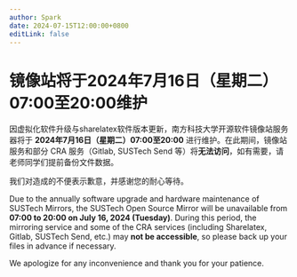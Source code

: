 ```yaml
---
author: Spark
date: 2024-07-15T12:00:00+0800
editLink: false
---
```

# 镜像站将于2024年7月16日（星期二）07:00至20:00维护

因虚拟化软件升级与sharelatex软件版本更新，南方科技大学开源软件镜像站服务器将于 **2024年7月16日（星期二）07:00至20:00** 进行维护。在此期间，镜像站服务和部分 CRA 服务（Gitlab, SUSTech Send 等）将**无法访问**，如有需要，请老师同学们提前备份文件数据。

我们对造成的不便表示歉意，并感谢您的耐心等待。

Due to the annually software upgrade and hardware maintenance of SUSTech Mirrors, the SUSTech Open Source Mirror will be unavailable from **07:00 to 20:00 on July 16, 2024 (Tuesday)**. During this period, the mirroring service and some of the CRA services (including Sharelatex, Gitlab, SUSTech Send, etc.) may **not be accessible**, so please back up your files in advance if necessary.

We apologize for any inconvenience and thank you for your patience.
